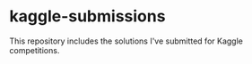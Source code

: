 # kaggle-submissions
This repository includes the solutions I've submitted for Kaggle competitions.
